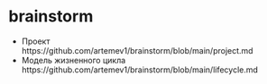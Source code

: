 # brainstorm
<ul>
  <li>Проект</li>https://github.com/artemev1/brainstorm/blob/main/project.md
  <li>Модель жизненного цикла</li>https://github.com/artemev1/brainstorm/blob/main/lifecycle.md
</ul>
